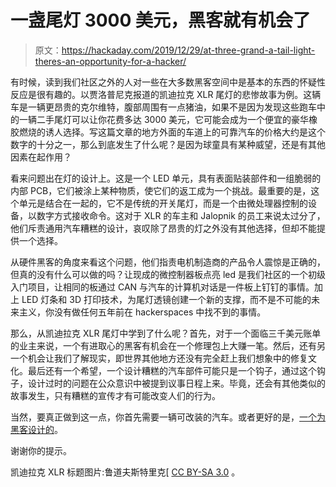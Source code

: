 # 一盏尾灯 3000 美元，黑客就有机会了

> 原文：<https://hackaday.com/2019/12/29/at-three-grand-a-tail-light-theres-an-opportunity-for-a-hacker/>

有时候，读到我们社区之外的人对一些在大多数黑客空间中是基本的东西的怀疑性反应是很有趣的。以贾洛普尼克报道的凯迪拉克 XLR 尾灯的悲惨故事为例。这辆车是一辆更昂贵的克尔维特，腹部周围有一点猪油，如果不是因为发现这些跑车中的一辆二手尾灯可以让你花费多达 3000 美元，它可能会成为一个便宜的豪华橡胶燃烧的诱人选择。写这篇文章的地方外面的车道上的可靠汽车的价格大约是这个数字的十分之一，那么到底发生了什么呢？是因为球童具有某种威望，还是有其他因素在起作用？

看来问题出在灯的设计上。这是一个 LED 单元，具有表面贴装部件和一组脆弱的内部 PCB，它们被涂上某种物质，使它们的返工成为一个挑战。最重要的是，这个单元是结合在一起的，它不是传统的开关尾灯，而是一个由微处理器控制的设备，以数字方式接收命令。这对于 XLR 的车主和 Jalopnik 的员工来说太过分了，他们斥责通用汽车糟糕的设计，哀叹除了昂贵的灯之外没有其他选择，但却不能提供一个选择。

从硬件黑客的角度来看这个问题，他们指责电机制造商的产品令人震惊是正确的，但真的没有什么可以做的吗？让现成的微控制器板点亮 led 是我们社区的一个初级入门项目，让相同的板通过 CAN 与汽车的计算机对话是一件板上钉钉的事情。加上 LED 灯条和 3D 打印技术，为尾灯透镜创建一个新的支撑，而不是不可能的未来主义，你没有做任何五年前在 hackerspaces 中找不到的事情。

那么，从凯迪拉克 XLR 尾灯中学到了什么呢？首先，对于一个面临三千美元账单的业主来说，一个有进取心的黑客有机会在一个修理包上大赚一笔。然后，还有另一个机会让我们了解现实，即世界其他地方还没有完全赶上我们想象中的修复文化。最后还有一个希望，一个设计糟糕的汽车部件可能只是一个钩子，通过这个钩子，设计过时的问题在公众意识中被提到议事日程上来。毕竟，还会有其他类似的故事发生，只有糟糕的宣传才有可能改变人们的行为。

当然，要真正做到这一点，你首先需要一辆可改装的汽车。或者更好的是，[一个为黑客设计的](https://hackaday.com/2016/10/31/the-lotus-sevens-the-real-most-hackable-cars/)。

谢谢你的提示。

凯迪拉克 XLR 标题图片:鲁道夫斯特里克[ [CC BY-SA 3.0](https://commons.wikimedia.org/wiki/File:Cadillac_XLR_rear_20080409.jpg) 。